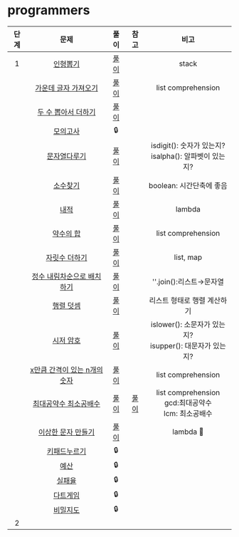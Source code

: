 # programmers

| 단계 |                             문제                             |        풀이         |        참고         |                             비고                             |
| :--: | :----------------------------------------------------------: | :-----------------: | :-----------------: | :----------------------------------------------------------: |
|  1   | [인형뽑기](https://programmers.co.kr/learn/courses/30/lessons/64061) |  [풀이](.\pb1.md)   |                     |                            stack                             |
|      | [가운데 글자 가져오기](https://programmers.co.kr/learn/courses/30/lessons/12903) |  [풀이](.\pb2.md)   |                     |                      list comprehension                      |
|      | [두 수 뽑아서 더하기](https://programmers.co.kr/learn/courses/30/lessons/68644) |  [풀이](.\pb3.md)   |                     |                                                              |
|      | [모의고사](https://programmers.co.kr/learn/courses/30/lessons/42840) |       :lock:        |                     |                                                              |
|      | [문자열다루기](https://programmers.co.kr/learn/courses/30/lessons/12918) |  [풀이](.\pb5.md)   |                     |  isdigit(): 숫자가 있는지?<br />isalpha(): 알파벳이 있는지?  |
|      | [소수찾기](https://programmers.co.kr/learn/courses/30/lessons/12921) |  [풀이](.\pb6.md)   |                     |                   boolean: 시간단축에 좋음                   |
|      | [내적](https://programmers.co.kr/learn/courses/30/lessons/70128) |  [풀이](.\pb7.md)   |                     |                            lambda                            |
|      | [약수의 합](https://programmers.co.kr/learn/courses/30/lessons/12928) |  [풀이](.\pb8.md)   |                     |                      list comprehension                      |
|      | [자릿수 더하기](https://programmers.co.kr/learn/courses/30/lessons/12931) |  [풀이](.\pb9.md)   |                     |                          list, map                           |
|      | [정수 내림차순으로 배치하기](https://programmers.co.kr/learn/courses/30/lessons/12933) |  [풀이](.\pb10.md)  |                     |                   ''.join():리스트→문자열                    |
|      | [행렬 덧셈](https://programmers.co.kr/learn/courses/30/lessons/12950) |  [풀이](.\pb11.md)  |                     |                 리스트 형태로 행렬 계산하기                  |
|      | [시저 암호](https://programmers.co.kr/learn/courses/30/lessons/12926) |  [풀이](.\pb12.md)  |                     | islower(): 소문자가 있는지?<br />isupper(): 대문자가 있는지? |
|      | [x만큼 간격이 있는 n개의 숫자](https://programmers.co.kr/learn/courses/30/lessons/12954) |  [풀이](.\pb13.md)  |                     |                      list comprehension                      |
|      | [최대공약수 최소공배수](https://programmers.co.kr/learn/courses/30/lessons/12940) | [풀이](.\pb14-1.md) | [풀이](.\pb14-2.md) |  list comprehension <br/>gcd:최대공약수<br/>lcm: 최소공배수  |
|      | [이상한 문자 만들기](https://programmers.co.kr/learn/courses/30/lessons/12930) |  [풀이](.\pb15.md)  |                     |                       lambda :pushpin:                       |
|      | [키패드누르기](https://programmers.co.kr/learn/courses/30/lessons/67256) |       :lock:        |                     |                                                              |
|      | [예산](https://programmers.co.kr/learn/courses/30/lessons/12982) |       :lock:        |                     |                                                              |
|      | [실패율](https://programmers.co.kr/learn/courses/30/lessons/42889) |       :lock:        |                     |                                                              |
|      | [다트게임](https://programmers.co.kr/learn/courses/30/lessons/17682) |       :lock:        |                     |                                                              |
|      | [비밀지도](https://programmers.co.kr/learn/courses/30/lessons/17681) |       :lock:        |                     |                                                              |
|  2   |                                                              |                     |                     |                                                              |



